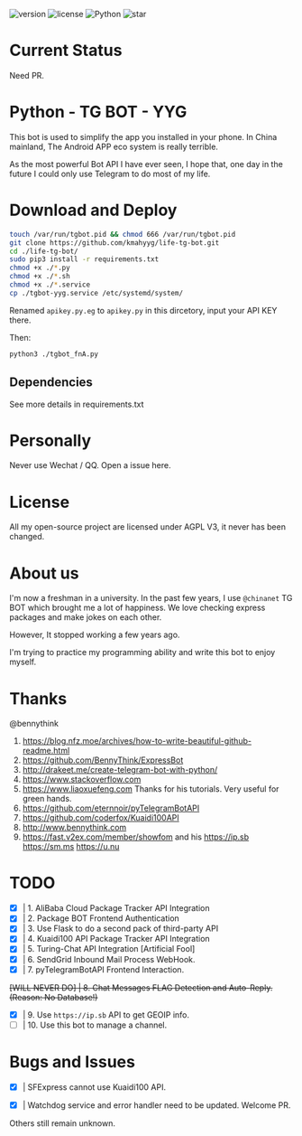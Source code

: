 ![version](https://img.shields.io/badge/version-1.3.0-blue.svg)
![license](https://img.shields.io/github/license/kmahyyg/life-tg-bot.svg)
![Python](https://img.shields.io/badge/Python-3.6-ff69b4.svg)
![star](https://img.shields.io/github/stars/kmahyyg/life-tg-bot.svg)

# Current Status

Need PR.

# Python - TG BOT - YYG

This bot is used to simplify the app you installed in your phone.
In China mainland, The Android APP eco system is really terrible.

As the most powerful Bot API I have ever seen, I hope that, one day in the future I could only use Telegram to do most of my life.

# Download and Deploy

```bash
touch /var/run/tgbot.pid && chmod 666 /var/run/tgbot.pid
git clone https://github.com/kmahyyg/life-tg-bot.git
cd ./life-tg-bot/
sudo pip3 install -r requirements.txt
chmod +x ./*.py
chmod +x ./*.sh
chmod +x ./*.service
cp ./tgbot-yyg.service /etc/systemd/system/
```

Renamed `apikey.py.eg` to `apikey.py` in this dircetory, input your API KEY there.

Then:

```bash
python3 ./tgbot_fnA.py
```

## Dependencies

See more details in requirements.txt

# Personally

Never use Wechat / QQ. Open a issue here.

# License

All my open-source project are licensed under AGPL V3, it never has been changed.

# About us

I'm now a freshman in a university. In the past few years, I use ```@chinanet``` TG BOT which brought me a lot of 
happiness. We love checking express packages and make jokes on each other.

However, It stopped working a few years ago.

I'm trying to practice my programming ability and write this bot to enjoy myself.

# Thanks

@bennythink

1. https://blog.nfz.moe/archives/how-to-write-beautiful-github-readme.html
2. https://github.com/BennyThink/ExpressBot
3. http://drakeet.me/create-telegram-bot-with-python/
4. https://www.stackoverflow.com
5. https://www.liaoxuefeng.com   Thanks for his tutorials. Very useful for green hands.
6. https://github.com/eternnoir/pyTelegramBotAPI
7. https://github.com/coderfox/Kuaidi100API
8. http://www.bennythink.com
9. https://fast.v2ex.com/member/showfom  and his https://ip.sb https://sm.ms https://u.nu

# TODO

- [x] | 1. AliBaba Cloud Package Tracker API Integration
- [x] | 2. Package BOT Frontend Authentication
- [x] | 3. Use Flask to do a second pack of third-party API
- [x] | 4. Kuaidi100 API Package Tracker API Integration
- [x] | 5. Turing-Chat API Integration [Artificial Fool]
- [X] | 6. SendGrid Inbound Mail Process WebHook. 
- [X] | 7. pyTelegramBotAPI Frontend Interaction.

<del> [WILL NEVER DO] | 8. Chat Messages FLAG Detection and Auto-Reply. (Reason: No Database!) </del>

- [X] | 9. Use ``` https://ip.sb ``` API to get GEOIP info.
- [ ] | 10. Use this bot to manage a channel.

# Bugs and Issues

- [x] | SFExpress cannot use Kuaidi100 API.

- [X] | Watchdog service and error handler need to be updated. Welcome PR.

Others still remain unknown.

